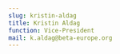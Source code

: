```yaml
---
slug: kristin-aldag
title: Kristin Aldag
function: Vice-President
mail: k.aldag@beta-europe.org
---
```

